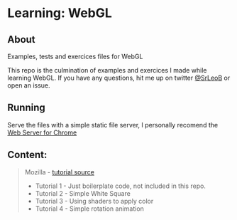 # Learning: WebGL

## About

Examples, tests and exercices files for WebGL

This repo is the culmination of examples and exercices I made while learning WebGL.
If you have any questions, hit me up on twitter [@SrLeoB](https://twitter.com/SrLeoB) or open an issue.

## Running

Serve the files with a simple static file server, I personally recomend the [Web Server for Chrome](https://chrome.google.com/webstore/detail/web-server-for-chrome/ofhbbkphhbklhfoeikjpcbhemlocgigb)

## Content:

> Mozilla - [tutorial source](https://developer.mozilla.org/en-US/docs/Web/API/WebGL_API/Tutorial)
> - Tutorial 1 - Just boilerplate code, not included in this repo.
> - Tutorial 2 - Simple White Square
> - Tutorial 3 - Using shaders to apply color
> - Tutorial 4 - Simple rotation animation
